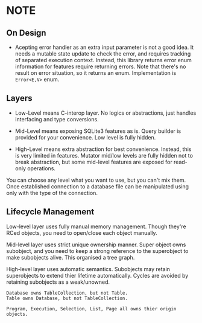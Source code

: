 NOTE
====




On Design
---------

-	Acepting error handler as an extra input parameter is not a good idea.
	It needs a mutable state update to check the error, and requires tracking
	of separated execution context. Instead, this library returns error enum
	information for features require returning errors. Note that there's no
	result on error situation, so it returns an enum. Implementation is 
	`Error<E,V>` enum.





Layers
------

-	Low-Level means C-interop layer. No logics or abstractions, just handles
	interfacing and type conversions.

-	Mid-Level means exposing SQLite3 features as is. Query builder is provided
	for your convenience. Low level is fully hidden.

-	High-Level means extra abstraction for best convenience. Instead, this is
	very limited in features. Mutator mid/low levels are fully hidden not to 
	break abstraction, but some mid-level features are exposed for read-only
	operations.

You can choose any level what you want to use, but you can't mix them. Once 
established connection to a database file can be manipulated using only with 
the type of the connection.






Lifecycle Management
--------------------
Low-level layer uses fully manual memory management. Though they're RCed objects,
you need to open/close each object manually.

Mid-level layer uses strict unique ownership manner. Super object owns subobject,
and you need to keep a strong reference to the superobject to make subobjects 
alive. This organised a tree graph.

High-level layer uses automatic semantics. Subobjects may retain superobjects to
extend thier lifetime automatically. Cycles are avoided by retaining subobjects 
as a weak/unowned. 

	Database owns TableCollection, but not Table.
	Table owns Database, but not TableCollection.

	Program, Execution, Selection, List, Page all owns thier origin objects.









